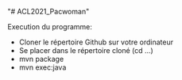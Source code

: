 "# ACL2021_Pacwoman" 


Execution du programme:

- Cloner le répertoire Github sur votre ordinateur 
- Se placer dans le répertoire cloné (cd ...)
- mvn package
- mvn exec:java


